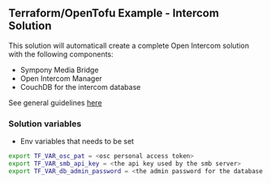 ## Terraform/OpenTofu Example - Intercom Solution

This solution will automaticall create a complete Open Intercom solution with the following components:

- Sympony Media Bridge
- Open Intercom Manager
- CouchDB for the intercom database

See general guidelines [here](../../README.md#quick-guide---general)

### Solution variables

- Env variables that needs to be set

```bash
export TF_VAR_osc_pat = <osc personal access token>
export TF_VAR_smb_api_key = <the api key used by the smb server>
export TF_VAR_db_admin_password = <the admin password for the database created>
```
